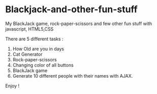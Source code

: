# Blackjack-and-other-fun-stuff
My BlackJack game, rock-paper-scissors and few other fun stuff with javascript, HTML5,CSS


There are 5 different tasks :
1. How Old are you in days 
2. Cat Generator
3. Rock-paper-scissors
4. Changing color of all buttons
5. BlackJack game 
6. Generate 10 different people with their names with AJAX.

Enjoy !
